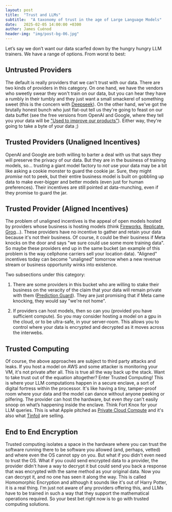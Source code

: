 ```yaml
---
layout: post
title:  "Trust and LLMs"
subtitle:  "A taxonomy of trust in the age of Large Language Models"
date:   2025-02-05 14:00:00 +0300
author: James Cuénod
header-img: "img/post-bg-06.jpg"
---
```


Let’s say we don’t want our data scarfed down by the hungry hungry LLM trainers. We have a range of options. From worst to best:

## Untrusted Providers

The default is really providers that we can't trust with our data. There are two kinds of providers in this category. On one hand, we have the vendors who sweetly swear they won't train on our data, but you can hear they have a rumbly in their tumbly and they just want a small smackerel of something sweet (this is the concern with [Deepseek](https://www.deepseek.com/)). On the other hand, we've got the brutally honest bunch who just flat-out tell us they're going to feast on our data buffet (see the free versions from OpenAI and Google, where they tell you your data will be ["Used to improve our products"](https://ai.google.dev/pricing)).  Either way, they're going to take a byte of your data ;)

## Trusted Providers (Unaligned Incentives)

OpenAI and Google are both willing to barter a deal with us that says they will preserve the privacy of our data. But they are in the business of training models, so...  trusting a giant model factory to *not* use your data may be a bit like asking a cookie monster to guard the cookie jar.  Sure, they might *promise* not to peek, but their entire business model is built on gobbling up data to make ever-bigger and better models (even just for human preferences). Their incentives are still pointed at data-munching, even if they promise to guard the jar.

## Trusted Provider (Aligned Incentives)

The problem of unaligned incentives is the appeal of open models hosted by providers whose business is hosting models (think [Fireworks](https://fireworks.ai/), [Replicate](https://replicate.com/), [Groq](https://groq.com/)...). These providers have no incentive to gather and retain your data because it's not their business. Of course, it could be their business if Meta knocks on the door and says "we sure could use some more training data". So maybe these providers end up in the same bucket (an example of this problem is the way cellphone carriers sell your location data). "Aligned" incentives today can become "unaligned" tomorrow when a new revenue stream or business opportunity winks into existence.

Two subsections under this category:

1. There are some providers in this bucket who are willing to stake their business on the veracity of the claim that your data will remain private with them ([Prediction Guard](https://predictionguard.com/)). They are just promising that if Meta came knocking, they would say "we're not home".

2. If providers can host models, then so can you (provided you have sufficient compute). So you may consider hosting a model on a gpu in the cloud, or to be ultra-safe, in your server-room. This allows you to control where your data is encrypted and decrypted as it moves across the interwebs.

## Trusted Computing

Of course, the above approaches are subject to third party attacks and leaks. If you host a model on AWS and some attacker is monitoring your VM, it's not private after all. This is true all the way back up the stack. Want to take trust out of the equation altogether? Enter Trusted Computing! This is where your LLM computations happen in a secure enclave, a sort of digital fortress within the processor.  It's like having a tiny, tamper-proof room where your data and the model can dance without anyone peeking or pilfering. The provider can host the hardware, but even *they* can't easily snoop on what’s happening inside the enclave. Think Fort Knox for your LLM queries. This is what Apple pitched as [Private Cloud Compute](https://security.apple.com/blog/private-cloud-compute/) and it's also what [Tinfoil](https://tinfoil.sh) are selling.

## End to End Encryption

Trusted computing isolates a space in the hardware where you can trust the software running there to be software you allowed (and, perhaps, vetted) and where even the OS cannot spy on you. But what if you didn't even need to trust the OS. What if you could send encrypted data to a provider, the provider didn't have a way to decrypt it but could send you back a response that was encrypted with the same method as your original data. Now you can decrypt it, and no one has seen it along the way. This is called Homomorphic Encryption and although it sounds like it's out of Harry Potter, it is a real thing. I'm just not aware of any providers offering this, and LLMs have to be trained in such a way that they support the mathematical operations required. So your best bet right now is to go with trusted computing solutions.
